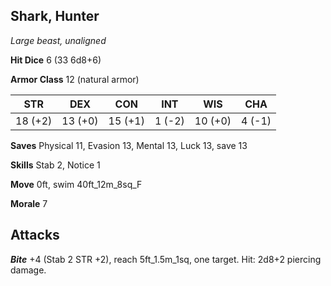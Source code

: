 ## Shark, Hunter

*Large beast, unaligned*

**Hit Dice** 6 (33 6d8+6)

**Armor Class** 12 (natural armor)

| STR     | DEX     | CON     | INT     | WIS     | CHA     |
|---------|---------|---------|---------|---------|---------|
| 18 (+2) | 13 (+0) | 15 (+1) |  1 (-2) | 10 (+0) |  4 (-1) |

**Saves** Physical 11, Evasion 13, Mental 13, Luck 13, save 13

**Skills** Stab 2, Notice 1

**Move** 0ft, swim 40ft\_12m\_8sq\_F

**Morale** 7

## Attacks

***Bite*** +4 (Stab 2 STR +2), reach 5ft\_1.5m\_1sq, one target. Hit: 2d8+2 piercing damage.

